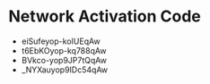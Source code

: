 # Network Activation Code
* eiSufeyop-koIUEqAw
* t6EbKOyop-kq788qAw
* BVkco-yop9JP7tQqAw
* _NYXauyop9IDc54qAw